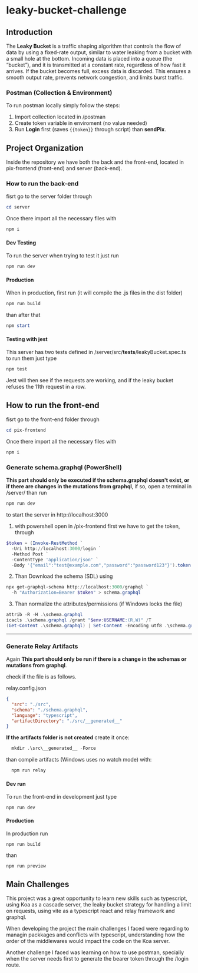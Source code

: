 # leaky-bucket-challenge

## Introduction

The **Leaky Bucket** is a traffic shaping algorithm that controls the flow of data by using a fixed-rate output, similar to water leaking from a bucket with a small hole at the bottom. Incoming data is placed into a queue (the “bucket”), and it is transmitted at a constant rate, regardless of how fast it arrives. If the bucket becomes full, excess data is discarded. This ensures a smooth output rate, prevents network congestion, and limits burst traffic.

### Postman (Collection & Environment)

To run postman locally simply follow the steps:

1. Import collection located in /postman
2. Create token variable in enviroment (no value needed)
3. Run **Login** first (saves `{{token}}` through script) than **sendPix**.

## Project Organization

Inside the repository we have both the back and the front-end, located in pix-frontend (front-end) and server (back-end).

### How to run the back-end

fisrt go to the server folder through

```powershell
cd server
```

Once there import all the necessary files with

```powershell
npm i
```

#### Dev Testing

To run the server when trying to test it just run

```powershell
npm run dev
```

#### Production

When in production, first run (it will compile the .js files in the dist folder)

```powershell
npm run build
```

than after that

```powershell
npm start
```

#### Testing with jest

This server has two tests defined in /server/src/**tests**/leakyBucket.spec.ts to run them just type

```powershell
npm test
```

Jest will then see if the requests are working, and if the leaky bucket refuses the 11th request in a row.

## How to run the front-end

fisrt go to the front-end folder through

```powershell
cd pix-frontend
```

Once there import all the necessary files with

```powershell
npm i
```

### Generate schema.graphql (PowerShell)

**This part should only be executed if the schema.graphql doesn't exist, or if there are changes in the mutations from graphql**, if so, open a terminal in /server/ than run

```powershell
npm run dev
```

to start the server in http://localhost:3000

1. with powershell open in /pix-frontend first we have to get the token, through

```powershell
$token = (Invoke-RestMethod `
  -Uri http://localhost:3000/login `
  -Method Post `
  -ContentType 'application/json' `
  -Body '{"email":"test@example.com","password":"password123"}').token
```

2. Than Download the schema (SDL) using

```powershell
npx get-graphql-schema http://localhost:3000/graphql `
  -h "Authorization=Bearer $token" > schema.graphql
```

3. Than normalize the attributes/permissions (if Windows locks the file)

```powershell
attrib -R -H .\schema.graphql
icacls .\schema.graphql /grant "$env:USERNAME:(R,W)" /T
(Get-Content .\schema.graphql) | Set-Content -Encoding utf8 .\schema.graphql
```

---

### Generate Relay Artifacts

Again **This part should only be run if there is a change in the schemas or mutations from graphql**.

check if the file is as follows.

relay.config.json

```json
{
  "src": "./src",
  "schema": "./schema.graphql",
  "language": "typescript",
  "artifactDirectory": "./src/__generated__"
}
```

**If the artifacts folder is not created** create it once:

```powershell
  mkdir .\src\__generated__ -Force
```

than compile artifacts (Windows uses no watch mode) with:

```powershell
  npm run relay
```

#### Dev run

To run the front-end in development just type

```powrshell
npm run dev
```

#### Production

In production run

```powrshell
npm run build
```

than

```powrshell
npm run preview
```

## Main Challenges

This project was a great opportunity to learn new skills such as typescript, using Koa as a cascade server, the leaky bucket strategy for handling a limit on requests, using vite as a typescript react and relay framework and graphql.

When developing the project the main challenges I faced were regarding to managin packkages and conflicts with typescript, understanding how the order of the middlewares would impact the code on the Koa server.

Another challenge I faced was learning on how to use postman, specially when the server needs first to generate the bearer token through the /login route.
